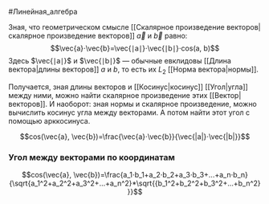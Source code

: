 
#Линейная_алгебра

Зная, что геометрическом смысле [[Скалярное произведение векторов|скалярное произведение векторов]] $\vec a$ и $\vec b$ равно: 
$$\vec{a}⋅\vec{b}=\vec{∣a∣}⋅\vec{∣b∣}⋅cos(a, b)$$
Здесь $\vec{∣a∣}$ и $\vec{∣b∣}$ — обычные евклидовы [[Длина вектора|длины векторов]] $a$ и $b$, то есть их $L_2$ [[Норма вектора|нормы]].

Получается, зная длины векторов и [[Косинус|косинус]] [[Угол|угла]] между ними, можно найти скалярное произведение этих [[Вектор|векторов]]. И наоборот: зная нормы и скалярное произведение, можно вычислить косинус угла между векторами. А потом найти этот угол с помощью арккосинуса.

$$cos(\vec{a}, \vec{b})=\frac{\vec{a}⋅\vec{b}}{\vec{|a|}⋅\vec{|b|}}​$$

### Угол между векторами по координатам

$$cos(\vec{a}, \vec{b})=\frac{a_1​⋅b_1​+a_2​⋅b_2​+a_3​⋅b_3​+...+a_n​⋅b_n​​} {\sqrt{a_1^2+a_2^2+a_3^2+...+a_n^2}*\sqrt{{b_1^2+b_2^2+b_3^2+...+b_n^2}}}​​$$
